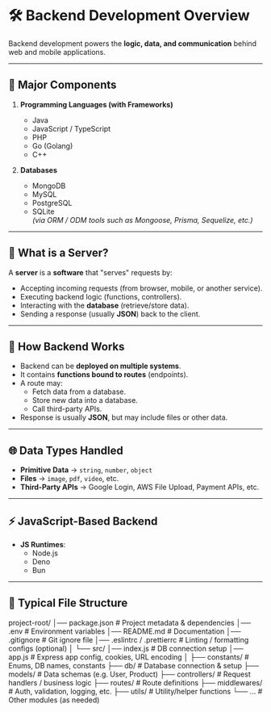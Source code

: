 # 🛠️ Backend Development Overview

Backend development powers the **logic, data, and communication** behind web and mobile applications.

---

## 🔑 Major Components

1. **Programming Languages (with Frameworks)**
   - Java
   - JavaScript / TypeScript
   - PHP
   - Go (Golang)
   - C++

2. **Databases**
   - MongoDB
   - MySQL
   - PostgreSQL
   - SQLite  
   *(via ORM / ODM tools such as Mongoose, Prisma, Sequelize, etc.)*

---

## 📡 What is a Server?

A **server** is a **software** that "serves" requests by:  
- Accepting incoming requests (from browser, mobile, or another service).  
- Executing backend logic (functions, controllers).  
- Interacting with the **database** (retrieve/store data).  
- Sending a response (usually **JSON**) back to the client.  

---

## 🔄 How Backend Works

- Backend can be **deployed on multiple systems**.  
- It contains **functions bound to routes** (endpoints).  
- A route may:  
  - Fetch data from a database.  
  - Store new data into a database.  
  - Call third-party APIs.  
- Response is usually **JSON**, but may include files or other data.  

---

## 🌐 Data Types Handled

- **Primitive Data** → `string`, `number`, `object`  
- **Files** → `image`, `pdf`, `video`, etc.  
- **Third-Party APIs** → Google Login, AWS File Upload, Payment APIs, etc.  

---

## ⚡ JavaScript-Based Backend

- **JS Runtimes**:
  - Node.js
  - Deno
  - Bun  

---

## 📁 Typical File Structure
project-root/
│── package.json # Project metadata & dependencies
│── .env # Environment variables
│── README.md # Documentation
│── .gitignore # Git ignore file
│── .eslintrc / .prettierrc # Linting / formatting configs (optional)
│
└── src/
│── index.js # DB connection setup
│── app.js # Express app config, cookies, URL encoding
│
├── constants/ # Enums, DB names, constants
├── db/ # Database connection & setup
├── models/ # Data schemas (e.g. User, Product)
├── controllers/ # Request handlers / business logic
├── routes/ # Route definitions
├── middlewares/ # Auth, validation, logging, etc.
├── utils/ # Utility/helper functions
└── ... # Other modules (as needed)

